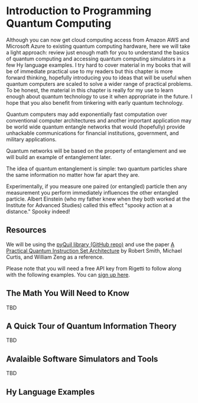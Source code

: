 # Introduction to Programming Quantum Computing

Although you can now get cloud computing access from Amazon AWS and Microsoft Azure to existing quantum computing hardware, here we will take a light approach: review just enough math for you to understand the basics of quantum computing and accessing quantum computing simulators in a few Hy language examples. I try hard to cover material in my books that will be of immediate practical use to my readers but this chapter is more forward thinking, hopefully introducing you to ideas that will be useful when quantum computers are scaled to solve a wider range of practical problems. To be honest, the material in this chapter is really for my use to learn enough about quantum technology to use it when appropriate in the future. I hope that you also benefit from tinkering with early quantum technology.

Quantum computers may add exponentially fast computation over conventional computer architectures and another important application may be world wide quantum entangle networks that would (hopefully) provide unhackable communications for financial institutions, government, and military applications.

Quantum networks will be based on the property of entanglement and we will build an example of entanglement later. 

The idea of quantum entanglement is simple: two quantum particles share the same information no matter how far apart they are.

Experimentally, if you measure one paired (or entangled) particle then any measurement you perform immediately influences the other entangled particle. Albert Einstein (who my father knew when they both worked at the Institute for Advanced Studies) called this effect "spooky action at a distance." Spooky indeed!


## Resources

We will be using the [pyQuil library (GitHub repo)](https://github.com/rigetti/pyquil) and use the paper [A Practical Quantum Instruction Set Architecture](https://arxiv.org/abs/1608.03355) by Robert Smith, Michael Curtis, and William Zeng as a reference.

Please note that you will need a free API key from Rigetti to follow along with the following examples. You can [sign up here](https://qcs.rigetti.com/request-access).


## The Math You Will Need to Know

TBD

## A Quick Tour of Quantum Information Theory

TBD

## Avalaible Software Simulators and Tools

TBD

## Hy Language Examples
